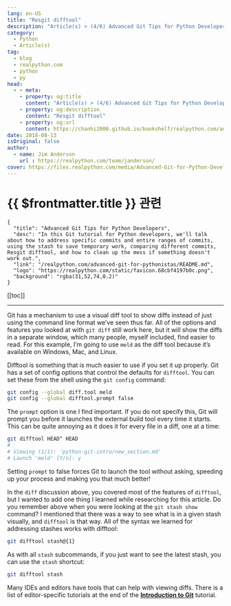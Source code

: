 ```yaml
---
lang: en-US
title: "Resgit difftool"
description: "Article(s) > (4/6) Advanced Git Tips for Python Developers"
category:
  - Python
  - Article(s)
tag:
  - blog
  - realpython.com
  - python
  - py
head:
  - - meta:
    - property: og:title
      content: "Article(s) > (4/6) Advanced Git Tips for Python Developers"
    - property: og:description
      content: "Resgit difftool"
    - property: og:url
      content: https://chanhi2000.github.io/bookshelf/realpython.com/advanced-git-for-pythonistas/git-difftool.html
date: 2018-08-13
isOriginal: false
author:
  - name: Jim Anderson
    url : https://realpython.com/team/janderson/
cover: https://files.realpython.com/media/Advanced-Git-for-Python-Developers_Watermarked.2b24c6a6fe45.jpg
---
```


# {{ $frontmatter.title }} 관련

```component VPCard
{
  "title": "Advanced Git Tips for Python Developers",
  "desc": "In this Git tutorial for Python developers, we'll talk about how to address specific commits and entire ranges of commits, using the stash to save temporary work, comparing different commits, Resgit difftool, and how to clean up the mess if something doesn't work out.",
  "link": "/realpython.com/advanced-git-for-pythonistas/README.md",
  "logo": "https://realpython.com/static/favicon.68cbf4197b0c.png",
  "background": "rgba(31,52,74,0.2)"
}
```

[[toc]]

---

<SiteInfo
  name="Advanced Git Tips for Python Developers"
  desc="In this Git tutorial for Python developers, we'll talk about how to address specific commits and entire ranges of commits, using the stash to save temporary work, comparing different commits, Resgit difftool, and how to clean up the mess if something doesn't work out."
  url="https://realpython.com/advanced-git-for-pythonistas#git-difftool"
  logo="https://realpython.com/static/favicon.68cbf4197b0c.png"
  preview="https://files.realpython.com/media/Advanced-Git-for-Python-Developers_Watermarked.2b24c6a6fe45.jpg"/>

Git has a mechanism to use a visual diff tool to show diffs instead of just using the command line format we’ve seen thus far. All of the options and features you looked at with `git diff` still work here, but it will show the diffs in a separate window, which many people, myself included, find easier to read. For this example, I’m going to use `meld` as the diff tool because it’s available on Windows, Mac, and Linux.

Difftool is something that is much easier to use if you set it up properly. Git has a set of config options that control the defaults for `difftool`. You can set these from the shell using the `git config` command:

```sh
git config --global diff.tool meld
git config --global difftool.prompt false
```

The `prompt` option is one I find important. If you do not specify this, Git will prompt you before it launches the external build tool every time it starts. This can be quite annoying as it does it for every file in a diff, one at a time:

```sh
git difftool HEAD^ HEAD
# 
# Viewing (1/1): 'python-git-intro/new_section.md'
# Launch 'meld' [Y/n]: y
```

Setting `prompt` to false forces Git to launch the tool without asking, speeding up your process and making you that much better!

In the `diff` discussion above, you covered most of the features of `difftool`, but I wanted to add one thing I learned while researching for this article. Do you remember above when you were looking at the `git stash show` command? I mentioned that there was a way to see what is in a given stash visually, and `difftool` is that way. All of the syntax we learned for addressing stashes works with difftool:

```sh
git difftool stash@{1}
```

As with all `stash` subcommands, if you just want to see the latest stash, you can use the `stash` shortcut:

```sh
git difftool stash
```

Many IDEs and editors have tools that can help with viewing diffs. There is a list of editor-specific tutorials at the end of the [**Introduction to Git**](/realpython.com/python-git-github-intro.md) tutorial.
